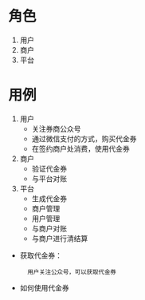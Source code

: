 # 角色
1. 用户
2. 商户
3. 平台

# 用例
1. 用户
    - 关注券商公众号
    - 通过微信支付的方式，购买代金券
    - 在签约商户处消费，使用代金券
2. 商户
    - 验证代金券
    - 与平台对账
3. 平台 
    - 生成代金券
    - 商户管理
    - 用户管理
    - 与商户对账
    - 与商户进行清结算
    
* 获取代金券：

        用户关注公众号，可以获取代金券
* 如何使用代金券
   